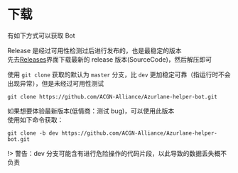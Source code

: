 # 下载
有如下方式可以获取 Bot  
<!-- tabs:start -->

<!-- tab:Release(推荐) -->

Release 是经过可用性检测过后进行发布的，也是最稳定的版本  
先去[Releases](https://github.com/ACGN-Alliance/Azurlane-helper-bot/releases)界面下载最新的 release 版本(SourceCode)，然后解压即可

<!-- tab:Git -->

使用 `git clone` 获取的默认为 `master` 分支，比 `dev` 更加稳定可靠（指运行时不会出现异常），但是未经过可用性测试  
```shell
git clone https://github.com/ACGN-Alliance/Azurlane-helper-bot.git
```

<!-- tab:Git(dev) -->

如果想要体验最新版本(低情商：测试 bug)，可以使用此版本  
使用如下命令获取：
```shell
git clone -b dev https://github.com/ACGN-Alliance/Azurlane-helper-bot.git
```
!> 警告：dev 分支可能含有进行危险操作的代码片段，以此导致的数据丢失概不负责

<!-- tabs:end -->